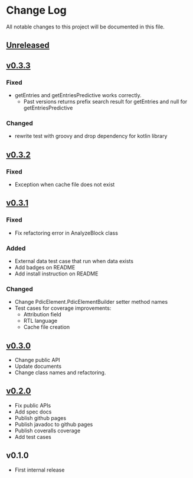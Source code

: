 # Change Log
All notable changes to this project will be documented in this file.

## [Unreleased]

## [v0.3.3]
### Fixed
* getEntries and getEntriesPredictive works correctly.
  * Past versions returns prefix search result for getEntries and null for getEntriesPredictive

### Changed
* rewrite test with groovy and drop dependency for kotlin library

## [v0.3.2]
### Fixed
* Exception when cache file does not exist

## [v0.3.1]
### Fixed
* Fix refactoring error in AnalyzeBlock class

### Added
* External data test case that run when data exists
* Add badges on README
* Add install instruction on README

### Changed
* Change PdicElement.PdicElementBuilder setter method names
* Test cases for coverage improvements:
  * Attribution field
  * RTL language
  * Cache file creation

## [v0.3.0]
* Change public API
* Update documents
* Change class names and refactoring.

## [v0.2.0]
* Fix public APIs
* Add spec docs
* Publish github pages
* Publish javadoc to github pages
* Publish coveralls coverage
* Add test cases

## v0.1.0
* First internal release

[Unreleased]: https://github.com/eb4j/pdic4j/compare/v0.3.3...HEAD
[v0.3.3]: https://github.com/eb4j/pdic4j/compare/v0.3.2...v0.3.3
[v0.3.2]: https://github.com/eb4j/pdic4j/compare/v0.3.1...v0.3.2
[v0.3.1]: https://github.com/eb4j/pdic4j/compare/v0.3.0...v0.3.1
[v0.3.0]: https://github.com/eb4j/pdic4j/compare/v0.2.0...v0.3.0
[v0.2.0]: https://github.com/eb4j/pdic4j/compare/v0.1.0...v0.2.0
